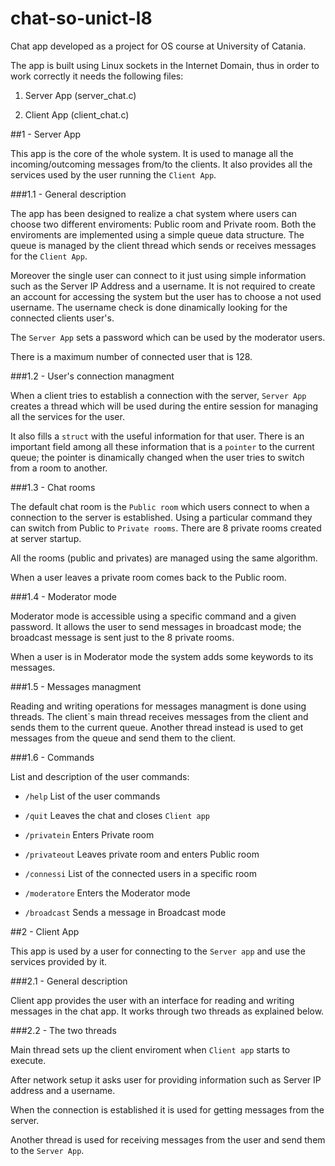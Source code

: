 # chat-so-unict-l8

Chat app developed as a project for OS course at University of Catania.

The app is built using Linux sockets in the Internet Domain, thus in order to work correctly it needs the following files:

1. Server App (server_chat.c)

2. Client App (client_chat.c)

##1 - Server App

This app is the core of the whole system. It is used to manage all the incoming/outcoming messages from/to the clients. It also provides all the services used by the user running the `Client App`. 

###1.1 - General description

The app has been designed to realize a chat system where users can choose two different enviroments: Public room and Private room. Both the enviroments are implemented using a simple queue data structure. The queue is managed by the client thread which sends or receives messages for the `Client App`.

Moreover the single user can connect to it just using simple information such as the Server IP Address and a username. It is not required to create an account for accessing the system but the user has to choose a not used username. The username check is done dinamically looking for the connected clients user's.

The `Server App` sets a password which can be used by the moderator users.

There is a maximum number of connected user that is 128.

###1.2 - User's connection managment

When a client tries to establish a connection with the server, `Server App` creates a thread which will be used during the entire session for managing all the services for the user. 

It also fills a `struct` with the useful information for that user. There is an important field among all these information that is a `pointer` to the current queue; the pointer is dinamically changed when the user tries to switch from a room to another.

###1.3 - Chat rooms

The default chat room is the `Public room` which users connect to when a connection to the server is established. Using a particular command they can switch from Public to `Private rooms`. There are 8 private rooms created at server startup.

All the rooms (public and privates) are managed using the same algorithm. 

When a user leaves a private room comes back to the Public room.

###1.4 - Moderator mode

Moderator mode is accessible using a specific command and a given password. It allows the user to send messages in broadcast mode; the  broadcast message is sent just to the 8 private rooms.

When a user is in Moderator mode the system adds some keywords to its messages.

###1.5 - Messages managment

Reading and writing operations for messages managment is done using threads. The client`s main thread receives messages from the client and sends them to the current queue. Another thread instead is used to get messages from the queue and send them to the client.

###1.6 - Commands

List and description of the user commands:

- `/help`	List of the user commands

- `/quit`	Leaves the chat and closes `Client app`

- `/privatein`	Enters Private room

- `/privateout`	Leaves private room and enters Public room

- `/connessi`	List of the connected users in a specific room

- `/moderatore`	Enters the Moderator mode

- `/broadcast`	Sends a message in Broadcast mode

##2 - Client App

This app is used by a user for connecting to the `Server app` and use the services provided by it.

###2.1 - General description

Client app provides the user with an interface for reading and writing messages in the chat app. It works through two threads as explained below.

###2.2 - The two threads

Main thread sets up the client enviroment when `Client app` starts to execute. 

After network setup it asks user for providing information such as Server IP address and a username.

When the connection is established it is used for getting messages from the server.

Another thread is used for receiving messages from the user and send them to the `Server App`.
